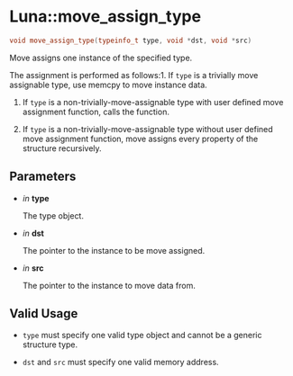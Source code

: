 # Luna::move_assign_type

```c++
void move_assign_type(typeinfo_t type, void *dst, void *src)
```

Move assigns one instance of the specified type. 

The assignment is performed as follows:1. If `type` is a trivially move assignable type, use memcpy to move instance data.

1. If `type` is a non-trivially-move-assignable type with user defined move assignment function, calls the function.

1. If `type` is a non-trivially-move-assignable type without user defined move assignment function, move assigns every property of the structure recursively. 

## Parameters
* *in* **type**

    The type object. 

* *in* **dst**

    The pointer to the instance to be move assigned. 

* *in* **src**

    The pointer to the instance to move data from. 

## Valid Usage


* `type` must specify one valid type object and cannot be a generic structure type.

* `dst` and `src` must specify one valid memory address. 

